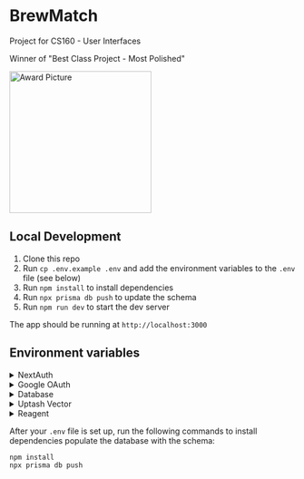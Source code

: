 # BrewMatch

Project for CS160 - User Interfaces

Winner of "Best Class Project - Most Polished"

<img src="https://github.com/MeshanKhosla/brewmatch/assets/24885081/1a87131c-3b60-4a87-8de8-16e716a4a545" width="250" alt="Award Picture" />

## Local Development
1. Clone this repo
2. Run `cp .env.example .env` and add the environment variables to the `.env` file (see below)
3. Run `npm install` to install dependencies
4. Run `npx prisma db push` to update the schema
5. Run `npm run dev` to start the dev server

The app should be running at `http://localhost:3000`

## Environment variables
<details>
<summary>NextAuth</summary>

Run `openssl rand -base64 32` (you may need to download openssl) and put the result inside of `NEXTAUTH_SECRET`.

</details>

<details>
<summary>Google OAuth</summary>

Google OAuth is used for authentication.

1. Create a new project on <a target="_blank" href="https://console.developers.google.com">Google Cloud Platform</a>.

2. Navigate to the Credentials tab. Press the "Create Credentials" button and select "OAuth client ID". Go throuth the process of filling out the form. Select `External` if you're given the option. Press the "Create Credentials" button again. This time select "Web application" as the application type.

3. Create a new OAuth client ID. Make sure to set the Authorized JavaScript origins to `http://localhost` and redirect URI to `http://localhost:3000/api/auth/callback/google`. When deployed, add new entries, replacing `localhost`/`localhost:3000` to the new URL.

4. Copy the client ID and paste it into the `GOOGLE_CLIENT_ID` variable in the `.env` file.

5. Copy the client secret and paste it into the `GOOGLE_CLIENT_SECRET` variable in the `.env` file.

</details>

<details>
<summary>Database</summary>
  
For the database, you can self-host a database or consider a hosted provider such as Planetscale, Aiven, AWS RDS, etc. This project uses Aiven.

1. Create a new database on your platform.

2. Copy the database URL and paste it into the `DATABASE_URL` variable in the `.env` file.

</details>

<details>
<summary>Uptash Vector</summary>
  
Visit <a target="_blank" href="https://console.upstash.com/vector">Upstash</a> and create a new index using `BAAI/bge-large-en-v1.5` as the embedding model. Then fill out the `UPSTASH_VECTOR_REST_URL` and `UPSTASH_VECTOR_REST_TOKEN`.

</details>

<details>
<summary>Reagent</summary>
  
Visit <a target="_blank" href="https://rea.gent/noggins">Reagent</a> and create a nwe GPT-4 Turbo Noggin. Use the credentials to fill out `REAGENT_URL` and `REAGENT_TOKEN`.

This is the prompt we used on Reagent:

```
Here is a drink profile that a cafe customer created that details their current drink preferences, which include a description and sweetness level.  
Description: $profile_description

Sweetness: $profile_sweetness



Based on those drink profile details, I recommended these drinks to the customer. I have included the name, description, and sweetness level of each of the recommended drinks.
$drinks
 

Please provide a SHORT 1-2 sentence explanation for why each drink was recommended to the customer. Do try to always come up with a reasonable explanation based on the drink profile and recommendation details. Please make sure you ONLY have the 1-2 sentence explanation for each drink. Please return the explanations for each drink in a list, with each explanation in double quotes (ie. ["explanation for drink 1", "explanation for drink 2",...]) in the same order of the drinks provided. Please make sure ONLY the list with each drinks' 1-2 sentence explanation is included in your answer.
```

</details>

After your `.env` file is set up, run the following commands to install dependencies populate the database with the schema:

```bash
npm install
npx prisma db push
```
